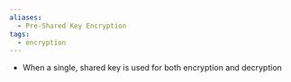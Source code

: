 ```yaml
---
aliases:
  - Pre-Shared Key Encryption
tags:
  - encryption
---
```


- When a single, shared key is used for both encryption and decryption